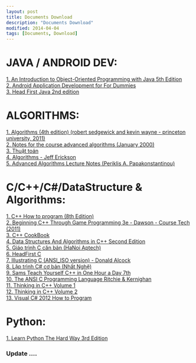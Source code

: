 ```yaml
---
layout: post
title: Documents Download
description: "Documents Download"
modified: 2014-04-04
tags: [Documents, Download]
---
```


<h1>JAVA / ANDROID DEV: </h1>
<a href="https://drive.google.com/file/d/0B0PQXRyV7ZBra0ZQb1RTOGp1YW8/view?usp=sharing">1. An Introduction to Object-Oriented Programming with Java 5th Edition</a><br>
<a href="https://drive.google.com/file/d/0B0PQXRyV7ZBraDh5bl9IdlRVMGc/view?usp=sharing">2. Android Application Development for For Dummies</a><br>
<a href="https://drive.google.com/file/d/0B0PQXRyV7ZBrQy1SNms0Y3NLcnM/view?usp=sharing">3. Head First Java 2nd edition</a><br>
<h1>ALGORITHMS: </h1>
<a href="https://drive.google.com/file/d/0B0PQXRyV7ZBrN0ZGMmhlZERtNVk/view?usp=sharing">1. Algorithms (4th edition) (robert sedgewick and kevin wayne - princeton university, 2011)</a><br>
<a href="https://drive.google.com/file/d/0B0PQXRyV7ZBrT1hCRkoxQXpUWEU/view?usp=sharing">2. Notes for the course advanced algorithms (January 2000)</a><br>
<a href="https://drive.google.com/file/d/0B0PQXRyV7ZBrTFpicl8zVjRYRzg/view?usp=sharing">3. Thuật toán</a><br>
<a href="https://drive.google.com/file/d/0B0PQXRyV7ZBrTG5qR0R6UkVPWjA/view?usp=sharing">4. Algorithms - Jeff Erickson</a><br>
<a href="https://drive.google.com/file/d/0B0PQXRyV7ZBrbW9BZWNqYk41NGM/view?usp=sharing">5. Advanced Algorithms Lecture Notes (Periklis A. Papakonstantinou)</a><br>
<h1>C/C++/C#/DataStructure & Algorithms: </h1>
<a href="https://drive.google.com/file/d/0B0PQXRyV7ZBrN3ZnOXkzMVkwSzA/view?usp=sharing">1. C++ How to program (8th Edition)</a><br>
<a href="https://drive.google.com/file/d/0B0PQXRyV7ZBrZUpUdnNCejA0cUk/view?usp=sharing">2. Beginning C++ Through Game Programming 3e - Dawson - Course Tech (2011)</a><br>
<a href="https://drive.google.com/file/d/0B0PQXRyV7ZBrSUxxYUp0QW1IWTQ/view?usp=sharing">3. C++ CookBook</a><br>
<a href="https://drive.google.com/file/d/0B0PQXRyV7ZBrWWxUZG9reUdLNFU/view?usp=sharing">4. Data Structures And Algorithms in C++ Second Edition</a><br>
<a href="https://drive.google.com/file/d/0B0PQXRyV7ZBrRFJhdkw0aVNERW8/view?usp=sharing">5. Giáo trình C căn bản (HaNoi Aptech)</a><br>
<a href="https://drive.google.com/file/d/0B0PQXRyV7ZBrY01fTmJwZ21kYW8/view?usp=sharing">6. HeadFirst C</a><br>
<a href="https://drive.google.com/file/d/0B0PQXRyV7ZBrQkVWMDJvS1ZPZkU/view?usp=sharing">7. Illustrating C (ANSI_ISO version) - Donald Alcock</a><br>
<a href="https://drive.google.com/file/d/0B0PQXRyV7ZBrbDRyb2NtODBiTWc/view?usp=sharing">8. Lập trình C# cơ bản (Nhất Nghệ)</a><br>
<a href="https://drive.google.com/file/d/0B0PQXRyV7ZBra0dPRVJpLVBpNlk/view?usp=sharing">9. Sams Teach Yourself C++ in One Hour a Day 7th</a><br>
<a href="https://drive.google.com/file/d/0B0PQXRyV7ZBrQmJ0UEhiZ0xIRVU/view?usp=sharing">10. The ANSI C Programming Language Ritchie & Kernighan</a><br>
<a href="https://drive.google.com/file/d/0B0PQXRyV7ZBrQkE5WjlBWUc3Yms/view?usp=sharing">11. Thinking in C++ Volume 1</a><br>
<a href="https://drive.google.com/file/d/0B0PQXRyV7ZBrcnBaTmtOLXMwRzQ/view?usp=sharing">12. Thinking in C++ Volume 2</a><br>
<a href="https://drive.google.com/file/d/0B0PQXRyV7ZBrQWFTdm1aczloRG8/view?usp=sharing">13. Visual C# 2012 How to Program</a><br>
<h1>Python:</h1>
<a href="https://drive.google.com/file/d/0B0PQXRyV7ZBrYk43eU1KV1BreFU/view?usp=sharing">1. Learn Python The Hard Way 3rd Edition</a><br>

<h3>Update .... </h3>
